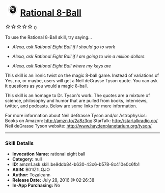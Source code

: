 # &nbsp;<img src="skill_icon" alt="Rational 8-Ball icon" width="36"> [Rational 8-Ball](http://alexa.amazon.com/#skills/amzn1.ask.skill.be9ddb84-b630-43c6-b578-8c410e0c6fb1)
![0 stars](../../images/ic_star_border_black_18dp_1x.png)![0 stars](../../images/ic_star_border_black_18dp_1x.png)![0 stars](../../images/ic_star_border_black_18dp_1x.png)![0 stars](../../images/ic_star_border_black_18dp_1x.png)![0 stars](../../images/ic_star_border_black_18dp_1x.png) 0

To use the Rational 8-Ball skill, try saying...

* *Alexa, ask Rational Eight Ball if I should go to work*

* *Alexa, ask Rational Eight Ball if I am going to win a million dollars*

* *Alexa, ask Rational Eight Ball where my keys are*

This skill is an ironic twist on the magic 8-ball game.  Instead of variations of Yes, no, or maybe, users will get a Neil deGrasse Tyson quote.  You can ask it questions as you would a magic 8-ball.

This skill is an homage to Dr. Tyson's work.  The quotes are a mixture of science, philosophy and humor that are pulled from books, interviews, twitter, and podcasts.  Below are some links for more information.

For more information about Neil deGrasse Tyson and/or Astrophysics:
Books on Amazon: http://amzn.to/2a8z3qx
StarTalk: http://startalkradio.co/
Neil deGrasse Tyson website: http://www.haydenplanetarium.org/tyson/

***

### Skill Details

* **Invocation Name:** rational eight ball
* **Category:** null
* **ID:** amzn1.ask.skill.be9ddb84-b630-43c6-b578-8c410e0c6fb1
* **ASIN:** B01IZ1LQJO
* **Author:** Tozaleann
* **Release Date:** July 28, 2016 @ 02:26:38
* **In-App Purchasing:** No

